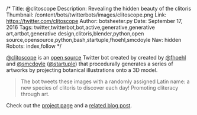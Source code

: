 /*
Title: @clitoscope
Description: Revealing the hidden beauty of the clitoris
Thumbnail: /content/bots/twitterbots/images/clitoscope.png
Link: https://twitter.com/clitoscope
Author: botsheeter.py
Date: September 17, 2016
Tags: twitter,twitterbot,bot,active,generative,generative art,artbot,generative design,clitoris,blender,python,open source,opensource,python,bash,startuple,fhoehl,smcdoyle
Nav: hidden
Robots: index,follow
*/

[@clitoscope](https://twitter.com/clitoscope) is an [open source](https://github.com/fhoehl/clitorisvulgaris) Twitter bot created by created by [@fhoehl](https://twitter.com/fhoehl) and [@smcdoyle](https://twitter.com/smcdoyle) ([@startuple](https://twitter.com/startuple)) that procedurally generates a series of artworks by projecting botanical illustrations onto a 3D model.

> The bot tweets these images with a randomly assigned Latin name: a new species of clitoris to discover each day! Promoting cliteracy through art.

Check out the [project page](http://startuple.works/projects/clitoris-vulgaris) and a [related blog post](https://medium.com/@startuple/clitoris-vulgaris-c5adb5264e74#.y7gbi4ikf).
